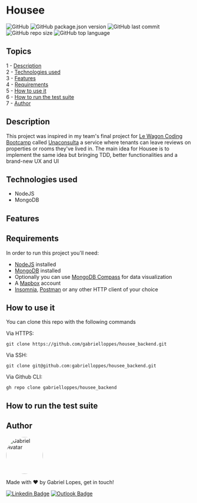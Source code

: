# **Housee**

![GitHub](https://img.shields.io/github/license/gabrielloppes/housee_backend?style=for-the-badge)
![GitHub package.json version](https://img.shields.io/github/package-json/v/gabrielloppes/housee_backend?style=for-the-badge)
![GitHub last commit](https://img.shields.io/github/last-commit/gabrielloppes/housee_backend?style=for-the-badge)
![GitHub repo size](https://img.shields.io/github/repo-size/gabrielloppes/housee_backend?style=for-the-badge)
![GitHub top language](https://img.shields.io/github/languages/top/gabrielloppes/housee_backend?style=for-the-badge)

## **Topics**

1 - [Description](#description)<br>
2 - [Technologies used](#technologies-used)<br>
3 - [Features](#features)<br>
4 - [Requirements](#requirements)<br>
5 - [How to use it](#how-to-use-it)<br>
6 - [How to run the test suite](#how-to-run-the-test-suite)<br>
7 - [Author](#author)

## **Description**
This project was inspired in my team's final project for [Le Wagon Coding Bootcamp](https://www.lewagon.com) called [Unaconsulta](https://github.com/mamuh/unaconsulta) a service where tenants can leave reviews on properties or rooms they've lived in. The main idea for Housee is to implement the same idea but bringing TDD, better functionalities and a brand-new UX and UI

## **Technologies used**
 - NodeJS
 - MongoDB
## **Features**

## **Requirements**

In order to run this project you'll need:
 - [NodeJS](https://nodejs.org/en/) installed
 - [MongoDB]() installed
 - Optionally you can use [MongoDB Compass](https://www.mongodb.com/products/compass) for data visualization
 - A [Mapbox](https://www.mapbox.com/) account
 - [Insomnia](https://insomnia.rest/download), [Postman](https://www.postman.com/) or any other HTTP client of your choice

## **How to use it**

You can clone this repo with the following commands

Via HTTPS:

``git clone https://github.com/gabrielloppes/housee_backend.git``

Via SSH:

``git clone git@github.com:gabrielloppes/housee_backend.git``

Via Github CLI:

``gh repo clone gabrielloppes/housee_backend``

## **How to run the test suite**

## **Author**

<img style="border-radius: 50%;" width="100px" alt="Gabriel Avatar" src="https://avatars.githubusercontent.com/u/36803487?v=4" /><br/>

Made with :heart: by Gabriel Lopes, get in touch!

[![Linkedin Badge](https://img.shields.io/badge/-Linkedin-blue?style=for-the-badge&logo=linkedin&link=https://linkedin.com/in/gabriellopees)](https://linkedin.com/in/gabriellopees) [![Outlook Badge](https://img.shields.io/badge/-Outlook-informational?style=for-the-badge&logo=microsoft-outlook&link=mailto:gabriellopees@hotmail.com)](mailto:gabriellopees@hotmail.com)
